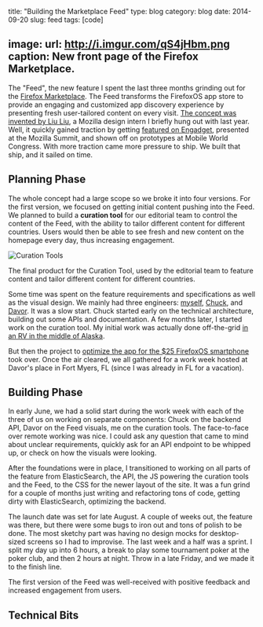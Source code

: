 title: "Building the Marketplace Feed"
type: blog
category: blog
date: 2014-09-20
slug: feed
tags: [code]

image:
    url: http://i.imgur.com/qS4jHbm.png
    caption: New front page of the Firefox Marketplace.
---

The "Feed", the new feature I spent the last three months grinding out for the
[Firefox Marketplace](http://marketplace.firefox.com). The Feed transforms the
FirefoxOS app store to provide an engaging and customized app discovery
experience by presenting fresh user-tailored content on every visit.  [The
concept was invented by Liu Liu][feed], a Mozilla design intern I briefly hung
out with last year. Well, it quickly gained traction by getting [featured on
Engadget][engadget], presented at the Mozilla Summit, and shown off on
prototypes at Mobile World Congress. With more traction came more pressure to
ship. We built that ship, and it sailed on time.

## Planning Phase

The whole concept had a large scope so we broke it into four versions. For the
first version, we focused on getting initial content pushing into the Feed. We
planned to build a **curation tool** for our editorial team to control the
content of the Feed, with the ability to tailor different content for different
countries. Users would then be able to see fresh and new content on the
homepage every day, thus increasing engagement.

![Curation Tools](imgur.com/LGW9nXn.jpg)
<div class="page-caption"><span>
The final product for the Curation Tool, used by the editorial team to feature
content and tailor different content for different countries.
</span></div>

Some time was spent on the feature requirements and specifications as well as
the visual design. We mainly had three engineers: [myself][myself],
[Chuck][chuck], and [Davor][davor]. It was a slow start. Chuck started early on
the technical architecture, building out some APIs and documentation. A few
months later, I started work on the curation tool. My initial work was actually
done off-the-grid [in an RV in the middle of
Alaska](http://imgur.com/LGW9nXn.jpg).

But then the project to [optimize the app for the $25 FirefoxOS
smartphone](/blog/fxos-25-phone/) took over. Once the air cleared, we all
gathered for a work week hosted at Davor's place in Fort Myers, FL (since I was
already in FL for a vacation).

## Building Phase

In early June, we had a solid start during the work week with each of the three
of us on working on separate components: Chuck on the backend API, Davor on the
Feed visuals, me on the curation tools. The face-to-face over remote working
was nice. I could ask any question that came to mind about unclear
requirements, quickly ask for an API endpoint to be whipped up, or check on how
the visuals were looking.

After the foundations were in place, I transitioned to working on all parts of
the feature from ElasticSearch, the API, the JS powering the curation tools and
the Feed, to the CSS for the newer layout of the site. It was a fun grind for a
couple of months just writing and refactoring tons of code, getting dirty with
ElasticSearch, optimizing the backend.

The launch date was set for late August. A couple of weeks out, the feature was
there, but there were some bugs to iron out and tons of polish to be done. The
most sketchy part was having no design mocks for desktop-sized screens so I had
to improvise. The last week and a half was a sprint. I split my day up into 6
hours, a break to play some tournament poker at the poker club, and then 2
hours at night. Throw in a late Friday, and we made it to the finish line.

The first version of the Feed was well-received with positive feedback and
increased engagement from users.

## Technical Bits


[feed]:https://blog.mozilla.org/ux/2013/08/firefox-marketplace-in-the-future-customized-app-store-experience/
[engadget]: http://www.engadget.com/2013/08/29/mozilla-marketplace-prototype/
[myself]: https://github.com/ngokevin
[chuck]: https://github.com/chuckharmston
[davor]: https://github.com/spasovski
